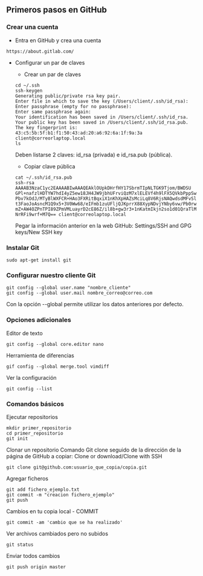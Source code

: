 ## Primeros pasos en GitHub

### Crear una cuenta

- Entra en GitHub y crea una cuenta
~~~
https://about.gitlab.com/
~~~


- Configurar un par de claves
	- Crear un par de claves
	~~~
	cd ~/.ssh
	ssh-keygen
	Generating public/private rsa key pair.
	Enter file in which to save the key (/Users/client/.ssh/id_rsa): 
	Enter passphrase (empty for no passphrase): 
	Enter same passphrase again: 
	Your identification has been saved in /Users/client/.ssh/id_rsa.
	Your public key has been saved in /Users/client/.ssh/id_rsa.pub.
	The key fingerprint is:
	43:c5:5b:5f:b1:f1:50:43:ad:20:a6:92:6a:1f:9a:3a client@correorlaptop.local
	ls
	~~~
	Deben listarse 2 claves: id_rsa (privada) e id_rsa.pub (pública).


	- Copiar clave pública
	~~~
	cat ~/.ssh/id_rsa.pub
	ssh-rsa AAAAB3NzaC1yc2EAAAABIwAAAQEAklOUpkDHrfHY17SbrmTIpNLTGK9Tjom/BWDSU
	GPl+nafzlHDTYW7hdI4yZ5ew18JH4JW9jbhUFrviQzM7xlELEVf4h9lFX5QVkbPppSwg0cda3
	Pbv7kOdJ/MTyBlWXFCR+HAo3FXRitBqxiX1nKhXpHAZsMciLq8V6RjsNAQwdsdMFvSlVK/7XA
	t3FaoJoAsncM1Q9x5+3V0Ww68/eIFmb1zuUFljQJKprrX88XypNDvjYNby6vw/Pb0rwert/En
	mZ+AW4OZPnTPI89ZPmVMLuayrD2cE86Z/il8b+gw3r3+1nKatmIkjn2so1d01QraTlMqVSsbx
	NrRFi9wrf+M7Q== client@correolaptop.local
	~~~
	Pegar la información anterior en la web GitHub: Settings/SSH and GPG keys/New SSH key


### Instalar Git
~~~
sudo apt-get install git
~~~


### Configurar nuestro cliente Git
~~~
git config --global user.name "nombre_cliente"
git config --global user.mail nombre_correo@correo.com
~~~
Con la opción --global permite utilizar los datos anteriores por defecto.


### Opciones adicionales
Editor de texto
~~~
git config --global core.editor nano
~~~
Herramienta de diferencias
~~~
gif config --global merge.tool vimdiff
~~~
Ver la configuración
~~~
git config --list
~~~


### Comandos básicos
Ejecutar repositorios
~~~
mkdir primer_repositorio
cd primer_repositorio
git init
~~~


Clonar un repositorio
Comando Git clone seguido de la dirección de la página de GitHub a copiar: Clone or download/Clone with SSH
~~~
git clone git@github.com:usuario_que_copia/copia.git
~~~


Agregar ficheros
~~~
git add fichero_ejemplo.txt
git commit -m "creacion fichero_ejemplo"
git push
~~~


Cambios en tu copia local - COMMIT
~~~
git commit -am 'cambio que se ha realizado'
~~~


Ver archivos cambiados pero no subidos
~~~
git status
~~~


Enviar todos cambios
~~~
git push origin master
~~~

